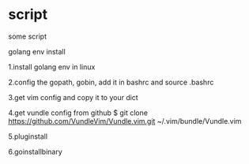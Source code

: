script
======

some script

golang env install

1.install golang env in linux

2.config the gopath, gobin, add it in bashrc and source .bashrc

3.get vim config and copy it to your dict

4.get vundle config from github
$ git clone https://github.com/VundleVim/Vundle.vim.git ~/.vim/bundle/Vundle.vim

5.pluginstall

6.goinstallbinary

